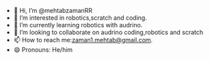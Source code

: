 - 👋 Hi, I’m @mehtabzamanRR
- 👀 I’m interested in robotics,scratch and coding.
- 🌱 I’m currently learning robotics with audrino.
- 💞️ I’m looking to collaborate on audrino coding,robotics and scratch 
- 📫 How to reach me:zaman1.mehtab@gmail.com.
- 😄 Pronouns: He/him
<!---
mehtabzamanRR/mehtabzamanRR is a ✨ special ✨ repository because its `README.md` (this file) appears on your GitHub profile.
You can click the Preview link to take a look at your changes.
--->
